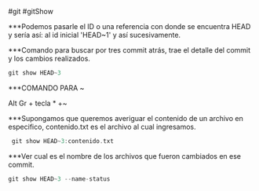 #git  #gitShow 

***Podemos pasarle el ID o una referencia con donde se encuentra HEAD y sería así:
al id inicial 'HEAD~1' y así sucesivamente. 

***Comando para buscar por tres commit atrás, trae el detalle del commit y los cambios realizados.

```C
git show HEAD~3
```

***COMANDO PARA ~

Alt Gr + tecla * +~


***Supongamos que queremos averiguar el contenido de un archivo en especifico, contenido.txt 
es el archivo al cual ingresamos.

```c
 git show HEAD~3:contenido.txt
```


***Ver cual es el nombre de los archivos que fueron cambiados en ese commit.

```c
git show HEAD~3 --name-status
```


